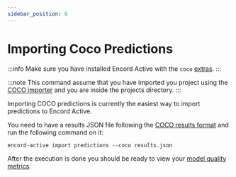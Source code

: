 ```yaml
---
sidebar_position: 6
---
```


# Importing Coco Predictions

:::info
Make sure you have installed Encord Active with the `coco` [extras](/installation#coco-extras).
:::

:::note
This command assume that you have imported you project using the [COCO importer](/cli/import-coco-project) and you are inside the projects directory.
:::

Importing COCO predictions is currently the easiest way to import predictions to Encord Active.

You need to have a results JSON file following the [COCO results format](https://cocodataset.org/#format-results) and run the following command on it:

```shell
encord-active import predictions --coco results.json
```

After the execution is done you should be ready to view your [model quality metrics](/category/model-quality).
